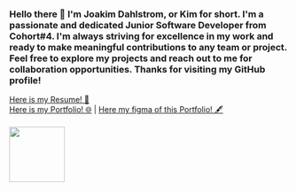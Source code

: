 ### Hello there 👋 I'm Joakim Dahlstrom, or Kim for short. I'm a passionate and dedicated Junior Software Developer from Cohort#4. I'm always striving for excellence in my work and ready to make meaningful contributions to any team or project. Feel free to explore my projects and reach out to me for collaboration opportunities. Thanks for visiting my GitHub profile!
<a href="https://drive.google.com/file/d/1Ach3Jfa0pN3siJ3pD_k34pz9RkwwOtxM/view?usp=sharing" target="_blank">Here is my Resume! 📰</a><br/>
<a href="https://kim-portfolio-two.vercel.app/" target="_blank">Here is my Portfolio! 🌐</a> | <a href="https://www.figma.com/file/8rcVjoXqGL1j3oKQEnqELP/Kim-Portfolio-Design?type=design&node-id=0%3A1&t=12zjWSr09HrTfhFO-1" target="_blank">Here my figma of this Portfolio! 🖋</a><br/><br/>
<img src="https://res.cloudinary.com/dvdpkfs5k/image/upload/v1683917416/github-profile_lkyhi9.jpg" height="100">
<!--
**lethal1147/lethal1147** is a ✨ _special_ ✨ repository because its `README.md` (this file) appears on your GitHub profile.

Here are some ideas to get you started:

- 🔭 I’m currently working on ...
- 👯 I’m looking to collaborate on ...
- 🤔 I’m looking for help with ...
- 💬 Ask me about ...
- 📫 How to reach me: ...
- 😄 Pronouns: ...
- ⚡ Fun fact: ...
-->

